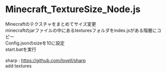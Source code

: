 # Minecraft_TextureSize_Node.js
Minecraftのテクスチャをまとめてサイズ変更
<br>
minecraftのjarファイルの中にあるtexturesフォルダをindex.jsがある階層にコピー
<br>
Config.jsonのsizeを10に設定
<br>
start.batを実行
<br>
<br>
sharp : https://github.com/lovell/sharp
<br>
add textures
